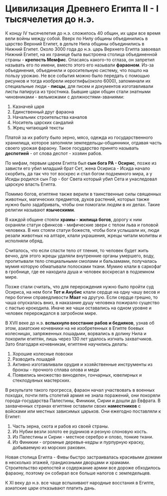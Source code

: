 # Цивилизация Древнего Египта II - I тысячелетия до н.э.
К концу IV тысячелетия до н.э. сложилось 40 общин, их цари все время вели войны между собой. Вверх по Нилу общины объединились в царство Верхний Египет, в дельте Нила общины объединились в Нижний Египет. Около 3000 года до н.э. царь Верхнего Египта завоевал Нижний Египет, на их границе была выстроена столица объединенной страны - **крепость Мемфис**. Опасаясь какого-то сглаза, он запретил называть его по имени, вместо этого его называли **фараоном**. Из-за объединения, объединили и оросительную систему, что пошло на пользу урожаю. Не все события можно было передать  с помощью рисунков и тогда изобрели иероглифы(около 6000), запоминали их специальные люди - **писцы**, для писем и документов изготавливали листы папируса из тростника. Бывшие цари общин стали знатными чиновниками - вельможами с должностями-званиями:
1. Казначей царя
2. Единственный друг фараона
3. Начальник строительства каналов
4. Носитель царских сандалий
5. Жрец читающий тексты

Платой за их работу было зерно, мясо, одежда из государственного хранилища, которое заполняли земледельцы-общинники, отдавая часть своего урожая фараону. Такое государство принято называть **деспотией** - от слова деспот - хозяин рабов.

По мифам, первым царем Египта был **сын бога РА - Осирис**, позже из зависти его убил младший брат Сет, жена Осириса - Исида начало скорбить, да так что тот воскрес и стал богом подземного мира, а у Исиды родился сын Гор - бог Света который убил Сета и унаследовал царскую власть Египта.

Помимо богов, египтяне также верили в таинственные силы священных животных, магических предметов, духов растений, которых также нужно было задабривать, чтобы они помогали людям в их делах. Такие религии называют **языческими**.

В каждой общине стояли **храмы - жилища богов**, дорогу к ним охраняли статуи сфинксов - мифические звери с телом льва и головой человека. В них стояли статуи божеств, чтобы боги услышали их, люди резали животных на алтаре, клали украшения, жрецы читали молитвы и исполняли обряд.

Считалось, что если спасти тело от тления, то человек будет жить вечно,  для этого жрецы удаляли внутренние органы умершего, воду, пропитывали тело специальными смолами и бальзамами, получалась мумия которую обматывали полосками ткани. Мумию клали в саркофаг в гробнице, где ее находила душа и человек воскресал в подземном мире.

Позже стали считать, что для перерождения нужно было пройти суд Осириса, на нем боги **Тот и Анубис** клали сердце на одну чашу весов и перо богини справедливости **Маат** на другую. Если сердце грешно, то чаша опускалась вниз, в наказание душу человека пожирало существо с пастью крокодила. Иначе же чаши оставались на одном уровне и человек перерождался в загробном мире.

В XVII веке до н.э. **вспыхнуло восстание рабов и бедняков**, узнав об этом, азиатские кочевники на не изобретенных в Египте боевых колесницах, запряженных лошадьми, ворвались в долину Нила и покорили египтян, лишь через 130 лет удалось изгнать захватчиков. Зато благодаря кочевникам, египтяне научились делать:
1. Хорошие колесные повозки
2. Разводить лошадей
3. Активно изготавливали орудия и хозяйственные инструменты из бронзы - прочного сплава олова и меди
4. Появились множество виноделен, гончарных, ювелирных и стеклодувных мастерских.

В результате такого прогресса, фараон начал участвовать в военных походах, почти пять столетий армия не знала поражений, они покоряли города-государства Палестины, Финикии, Сирии и дошли до Евфрата. В захваченных странах египтяне оставили своих **наместников** с войсками или местных зависимых царьков. Они ежегодно поставляли к Египет:
1. Часть зерна, скота и рабов из своей страны. 
2. Из Нубии везли золото ее рудников и резную слоновую кость. 
3. Из Палестины и Сирии - местное серебро и олово, тонкие ткани. 
4. Из Финикии - огромные деревья-кедры и пурпурную краску, добываемую из морских раковин. 

Новая столица Египта - Фивы быстро застраивалась красивыми домами в несколько этажей, грандиозными дворцами и храмами. Строительство крепостей и содержание армии все дороже обходилось фараону, поэтому он собирал все больше налогов с земледельцев.

К XI веку до н.э. все чаще вспыхивают народные восстания в Египте, азиатские цари отказывают платить дань.